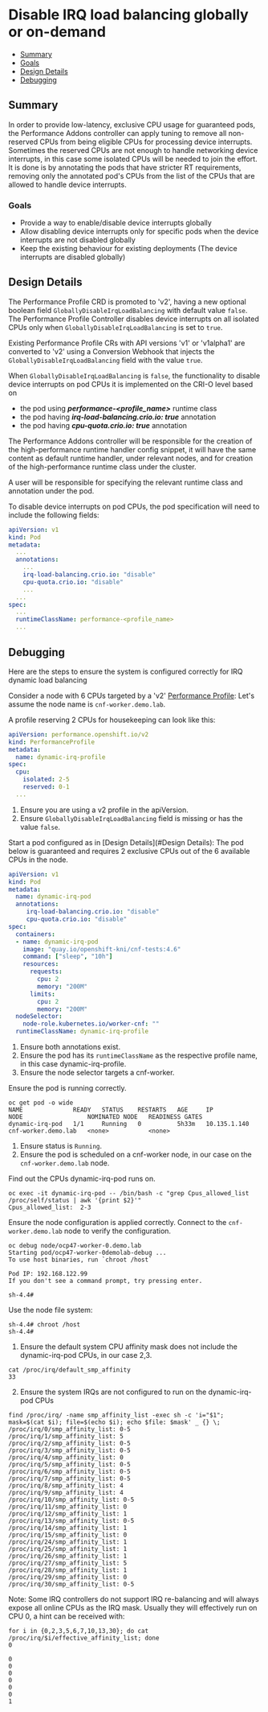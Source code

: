 # Disable IRQ load balancing globally or on-demand

<!-- toc -->
- [Summary](#summary)
- [Goals](#goals)
- [Design Details](#design-details)
- [Debugging](#debugging)
<!-- /toc -->

## Summary

In order to provide low-latency, exclusive CPU usage for guaranteed pods, the Performance Addons controller can apply tuning
to remove all non-reserved CPUs from being eligible CPUs for processing device interrupts. 
Sometimes the reserved CPUs are not enough to handle networking device interrupts, in this case some isolated CPUs
will be needed to join the effort. It is done is by annotating the pods that have stricter RT requirements, removing
only the annotated pod's CPUs from the list of the CPUs that are allowed to handle device interrupts.

### Goals

- Provide a way to enable/disable device interrupts globally
- Allow disabling device interrupts only for specific pods when the device interrupts are not disabled globally
- Keep the existing behaviour for existing deployments (The device interrupts are disabled globally)

## Design Details

The Performance Profile CRD is promoted to 'v2', having a new optional boolean field ```GloballyDisableIrqLoadBalancing```
with default value ```false```. The Performance Profile Controller disables device interrupts on all isolated CPUs only
when ```GloballyDisableIrqLoadBalancing``` is set to ```true```.

Existing Performance Profile CRs with API versions 'v1' or 'v1alpha1' are converted to 'v2' using a Conversion Webhook
that injects the ```GloballyDisableIrqLoadBalancing``` field with the value ```true```.

When ```GloballyDisableIrqLoadBalancing``` is ```false```, the functionality to disable device interrupts on pod CPUs
it is implemented on the CRI-O level based on
- the pod using ***performance-<profile_name>*** runtime class
- the pod having ***irq-load-balancing.crio.io: true*** annotation
- the pod having ***cpu-quota.crio.io: true*** annotation

The Performance Addons controller will be responsible for the creation of the high-performance runtime handler config snippet,
it will have the same content as default runtime handler, under relevant nodes, 
and for creation of the high-performance runtime class under the cluster.

A user will be responsible for specifying the relevant runtime class and annotation under the pod.

To disable device interrupts on pod CPUs, the pod specification will need to include the following fields:

```yaml
apiVersion: v1
kind: Pod
metadata:
  ...
  annotations:
    ...
    irq-load-balancing.crio.io: "disable"
    cpu-quota.crio.io: "disable"
    ...
  ... 
spec:
  ... 
  runtimeClassName: performance-<profile_name>
  ...
```

## Debugging
Here are the steps to ensure the system is configured correctly for IRQ dynamic load balancing

Consider a node with 6 CPUs targeted by a 'v2' [Performance Profile](performance_profile.md):
Let's assume the node name is ```cnf-worker.demo.lab```.

A profile reserving 2 CPUs for housekeeping can look like this:
```yaml
apiVersion: performance.openshift.io/v2
kind: PerformanceProfile
metadata:
  name: dynamic-irq-profile
spec:
  cpu:
    isolated: 2-5
    reserved: 0-1
  ...
```
1. Ensure you are using a v2 profile in the apiVersion.
2. Ensure ```GloballyDisableIrqLoadBalancing``` field is missing or has the value ```false```.

Start a pod configured as in [Design Details](#Design Details):
The pod below is guaranteed and requires 2 exclusive CPUs out of the 6 available CPUs in the node.
```yaml
apiVersion: v1
kind: Pod
metadata:
  name: dynamic-irq-pod
  annotations:
     irq-load-balancing.crio.io: "disable"
     cpu-quota.crio.io: "disable"
spec:
  containers:
  - name: dynamic-irq-pod
    image: "quay.io/openshift-kni/cnf-tests:4.6"
    command: ["sleep", "10h"]
    resources:
      requests:
        cpu: 2
        memory: "200M"
      limits:
        cpu: 2
        memory: "200M"
  nodeSelector:
    node-role.kubernetes.io/worker-cnf: ""
  runtimeClassName: dynamic-irq-profile

```
1. Ensure both annotations exist.
2. Ensure the pod has its ```runtimeClassName``` as the respective profile name, in this case dynamic-irq-profile.
3. Ensure the node selector targets a cnf-worker.

Ensure the pod is running correctly.
```
oc get pod -o wide
NAME              READY   STATUS    RESTARTS   AGE     IP             NODE                  NOMINATED NODE   READINESS GATES
dynamic-irq-pod   1/1     Running   0          5h33m   10.135.1.140   cnf-worker.demo.lab   <none>           <none>
```
1. Ensure status is ```Running```.
2. Ensure the pod is scheduled on a cnf-worker node, in our case on the ```cnf-worker.demo.lab``` node.

Find out the CPUs dynamic-irq-pod runs on.
```
oc exec -it dynamic-irq-pod -- /bin/bash -c "grep Cpus_allowed_list /proc/self/status | awk '{print $2}'"
Cpus_allowed_list:	2-3
```

Ensure the node configuration is applied correctly.
Connect to the ```cnf-worker.demo.lab``` node to verify the configuration.
```
oc debug node/ocp47-worker-0.demo.lab
Starting pod/ocp47-worker-0demolab-debug ...
To use host binaries, run `chroot /host`

Pod IP: 192.168.122.99
If you don't see a command prompt, try pressing enter.

sh-4.4# 
```
Use the node file system:
```
sh-4.4# chroot /host
sh-4.4# 
```

1. Ensure the default system CPU affinity mask does not include the dynamic-irq-pod CPUs, in our case 2,3.
```   
cat /proc/irq/default_smp_affinity
33
```

2. Ensure the system IRQs are not configured to run on the dynamic-irq-pod CPUs
```
find /proc/irq/ -name smp_affinity_list -exec sh -c 'i="$1"; mask=$(cat $i); file=$(echo $i); echo $file: $mask' _ {} \;
/proc/irq/0/smp_affinity_list: 0-5
/proc/irq/1/smp_affinity_list: 5
/proc/irq/2/smp_affinity_list: 0-5
/proc/irq/3/smp_affinity_list: 0-5
/proc/irq/4/smp_affinity_list: 0
/proc/irq/5/smp_affinity_list: 0-5
/proc/irq/6/smp_affinity_list: 0-5
/proc/irq/7/smp_affinity_list: 0-5
/proc/irq/8/smp_affinity_list: 4
/proc/irq/9/smp_affinity_list: 4
/proc/irq/10/smp_affinity_list: 0-5
/proc/irq/11/smp_affinity_list: 0
/proc/irq/12/smp_affinity_list: 1
/proc/irq/13/smp_affinity_list: 0-5
/proc/irq/14/smp_affinity_list: 1
/proc/irq/15/smp_affinity_list: 0
/proc/irq/24/smp_affinity_list: 1
/proc/irq/25/smp_affinity_list: 1
/proc/irq/26/smp_affinity_list: 1
/proc/irq/27/smp_affinity_list: 5
/proc/irq/28/smp_affinity_list: 1
/proc/irq/29/smp_affinity_list: 0
/proc/irq/30/smp_affinity_list: 0-5
```
Note: Some IRQ controllers do not support IRQ re-balancing and will always expose all online CPUs as the IRQ mask.
Usually they will effectively run on CPU 0, a hint can be received with:
```
for i in {0,2,3,5,6,7,10,13,30}; do cat /proc/irq/$i/effective_affinity_list; done
0

0
0
0
0
0
0
1
```
